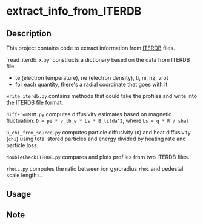 # extract_info_from_ITERDB

## Description
This project contains code to extract information from [ITERDB](https://inis.iaea.org/search/search.aspx?orig_q=RN:46090459) files.

`read_iterdb_x.py' constructs a dictionary based on the data from ITERDB file.
* te (electron temperature), ne (electron density), ti, ni, nz, vrot
* for each quantity, there's a radial coordinate that goes with it

`write_iterdb.py` contains methods that could take the profiles and write into the ITERDB file format.

`diffFromMTM.py` computes diffusivity estimates based on magnetic fluctuation: `D = pi * v_th_e * Ls * B_tilda^2`, where `Ls = q * R / shat` 

`D_chi_from_source.py` computes particle diffusivity (`D`) and heat diffusivity (`chi`) using total stored particles and energy divided by heating rate and particle loss.

`doubleCheckITERDB.py` compares and plots profiles from two ITERDB files.

`rhoiL.py` computes the ratio between ion gyroradius `rhoi` and pedestal scale length `L`.


## Usage

## Note

